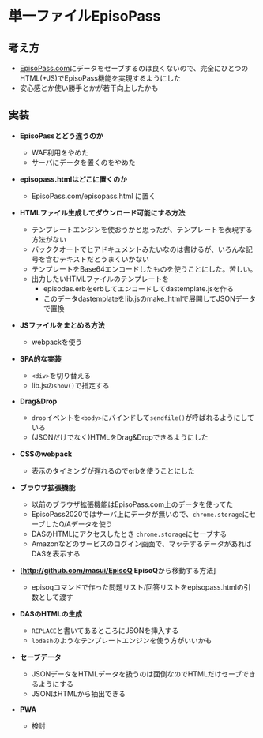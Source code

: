 # 単一ファイルEpisoPass
  
## 考え方

  - [EpisoPass.com](http://EpisoPass.com)にデータをセーブするのは良くないので、完全にひとつのHTML(+JS)でEpisoPass機能を実現するようにした  
  - 安心感とか使い勝手とかが若干向上したかも  
  
## 実装
  
  - <b> EpisoPassとどう違うのか</b>  
    - WAF利用をやめた  
    - サーバにデータを置くのをやめた  
  
  - <b> episopass.htmlはどこに置くのか</b>  
    - EpisoPass.com/episopass.html に置く  
  
  - <b> HTMLファイル生成してダウンロード可能にする方法</b>  
    - テンプレートエンジンを使おうかと思ったが、テンプレートを表現する方法がない  
    - バッククオートでヒアドキュメントみたいなのは書けるが、いろんな記号を含むテキストだとうまくいかない  
    - テンプレートをBase64エンコードしたものを使うことにした。苦しい。  
    - 出力したいHTMLファイルのテンプレートを  
      - episodas.erbをerbしてエンコードしてdastemplate.jsを作る  
      - このデータdastemplateをlib.jsのmake_htmlで展開してJSONデータで置換  
  
  - <b> JSファイルをまとめる方法</b>  
    - webpackを使う  
  
  - <b> SPA的な実装</b>  
    - `<div>`を切り替える  
    - lib.jsの`show()`で指定する  
  
  - <b> Drag&Drop</b>  
    - `drop`イベントを`<body>`にバインドして`sendfile()`が呼ばれるようにしている  
    - (JSONだけでなく)HTMLをDrag&Dropできるようにした  
  
  - <b> CSSのwebpack</b>  
    - 表示のタイミングが遅れるのでerbを使うことにした  
  
  - <b> ブラウザ拡張機能</b>  
    - 以前のブラウザ拡張機能はEpisoPass.com上のデータを使ってた  
    - EpisoPass2020ではサーバ上にデータが無いので、`chrome.storage`にセーブしたQ/Aデータを使う  
    - DASのHTMLにアクセスしたとき `chrome.storage`にセーブする  
    - Amazonなどのサービスのログイン画面で、マッチするデータがあればDASを表示する  
  
  - <b> [http://github.com/masui/EpisoQ EpisoQ</b>から移動する方法]  
    - episoqコマンドで作った問題リスト/回答リストをepisopass.htmlの引数として渡す  
  
  - <b> DASのHTMLの生成</b>  
    - `REPLACE`と書いてあるところにJSONを挿入する  
    - `lodash`のようなテンプレートエンジンを使う方がいいかも  
  
  - <b> セーブデータ</b>  
    - JSONデータをHTMLデータを扱うのは面倒なのでHTMLだけセーブできるようにする  
    - JSONはHTMLから抽出できる  
  
  - <b> PWA</b>  
    - 検討  

